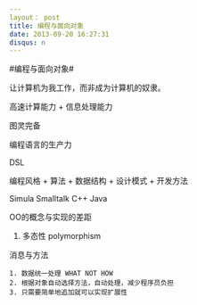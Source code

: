 ```yaml
---
layout： post
title: 编程与面向对象
date: 2013-09-20 16:27:31
disqus: n
---
```


#编程与面向对象#

让计算机为我工作，而非成为计算机的奴隶。

高速计算能力 + 信息处理能力

图灵完备

编程语言的生产力

DSL

编程风格 + 算法 + 数据结构 + 设计模式 + 开发方法

Simula 
Smalltalk
C++
Java

OO的概念与实现的差距

1. 多态性 polymorphism 
	
消息与方法

	1. 数据统一处理 WHAT NOT HOW  
	2. 根据对象自动选择方法，自动处理，减少程序员负担
	3. 只需要简单地追加就可以实现扩展性

